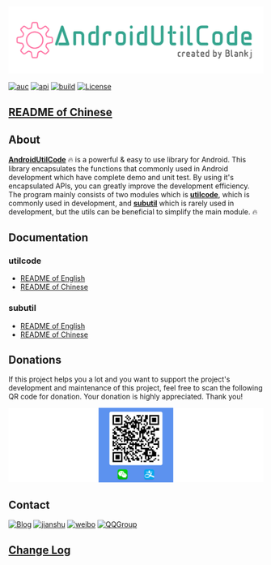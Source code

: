 ![logo][logo]

[![auc][aucSvg]][auc] [![api][apiSvg]][api] [![build][buildSvg]][build] [![License][licenseSvg]][license]

## [README of Chinese][readme-cn]

## About

**[AndroidUtilCode][readme]** :fire: is a powerful & easy to use library for Android. This library encapsulates the functions that commonly used in Android development which have complete demo and unit test. By using it's encapsulated APIs, you can greatly improve the development efficiency. The program mainly consists of two modules which is **[utilcode][utilcode-cn]**, which is commonly used in development, and **[subutil][subutil-cn]** which is rarely used in development, but the utils can be beneficial to simplify the main module. :fire:


## Documentation

### utilcode

* [README of English][utilcode]
* [README of Chinese][utilcode-cn]


### subutil

* [README of English][subutil]
* [README of Chinese][subutil-cn]


## Donations

If this project helps you a lot and you want to support the project's development and maintenance of this project, feel free to scan the following QR code for donation. Your donation is highly appreciated. Thank you!

![donate][donate]


## Contact

[![Blog][blogSvg]][blog] [![jianshu][jianshuSvg]][jianshu] [![weibo][weiboSvg]][weibo] [![QQGroup][qqgroupSvg]][qqgroup]


## [Change Log][changeLog.md]



[logo]: https://raw.githubusercontent.com/Blankj/AndroidUtilCode/master/art/logo.png

[aucSvg]: https://img.shields.io/badge/AndroidUtilCode-v1.24.6-brightgreen.svg
[auc]: https://github.com/Blankj/AndroidUtilCode

[apiSvg]: https://img.shields.io/badge/API-14+-brightgreen.svg
[api]: https://android-arsenal.com/api?level=14

[buildSvg]: https://travis-ci.org/Blankj/AndroidUtilCode.svg?branch=master
[build]: https://travis-ci.org/Blankj/AndroidUtilCode

[licenseSvg]: https://img.shields.io/badge/License-Apache--2.0-brightgreen.svg
[license]: https://github.com/Blankj/AndroidUtilCode/blob/master/LICENSE

[readme]: https://github.com/Blankj/AndroidUtilCode
[readme-cn]: https://github.com/Blankj/AndroidUtilCode/blob/master/README-CN.md

[utilcode]: https://github.com/Blankj/AndroidUtilCode/blob/master/utilcode/README.md
[utilcode-cn]: https://github.com/Blankj/AndroidUtilCode/blob/master/utilcode/README-CN.md

[subutil]: https://github.com/Blankj/AndroidUtilCode/blob/master/subutil/README.md
[subutil-cn]: https://github.com/Blankj/AndroidUtilCode/blob/master/subutil/README-CN.md

[changeLog.md]: https://github.com/Blankj/AndroidUtilCode/blob/master/CHANGELOG.md

[donate]: https://raw.githubusercontent.com/Blankj/AndroidUtilCode/master/art/donate.png

[blogSvg]: https://img.shields.io/badge/Blog-@Blankj-34a48e.svg
[blog]: http://blankj.com

[jianshuSvg]: https://img.shields.io/badge/简书-@Blankj-34a48e.svg
[jianshu]: http://www.jianshu.com/u/46702d5c6978

[weiboSvg]: https://img.shields.io/badge/weibo-@__Blankj-34a48e.svg
[weibo]: http://weibo.com/3076228982

[qqgroupSvg]: https://img.shields.io/badge/QQ群-25206533-34a48e.svg
[qqgroup]: https://shang.qq.com/wpa/qunwpa?idkey=d906789f84484465e2736f7b524366b4c23afeda38733d5c7b10fc3f6e406e9b
